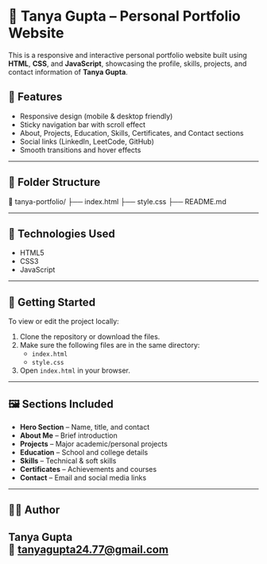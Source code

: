 # 💼 Tanya Gupta – Personal Portfolio Website

This is a responsive and interactive personal portfolio website built using **HTML**, **CSS**, and **JavaScript**, showcasing the profile, skills, projects, and contact information of **Tanya Gupta**.

## 📌 Features

- Responsive design (mobile & desktop friendly)
- Sticky navigation bar with scroll effect
- About, Projects, Education, Skills, Certificates, and Contact sections
- Social links (LinkedIn, LeetCode, GitHub)
- Smooth transitions and hover effects

---

## 📁 Folder Structure

📂 tanya-portfolio/
├── index.html
├── style.css
├── README.md

---

## 🔧 Technologies Used

- HTML5
- CSS3
- JavaScript 
---

## 🚀 Getting Started

To view or edit the project locally:

1. Clone the repository or download the files.
2. Make sure the following files are in the same directory:
   - `index.html`
   - `style.css`
3. Open `index.html` in your browser.

---

## 🖼️ Sections Included

- **Hero Section** – Name, title, and contact
- **About Me** – Brief introduction
- **Projects** – Major academic/personal projects
- **Education** – School and college details
- **Skills** – Technical & soft skills
- **Certificates** – Achievements and courses
- **Contact** – Email and social media links

---

## 🙋‍♀️ Author

**Tanya Gupta**  
📧 [tanyagupta24.77@gmail.com](mailto:tanyagupta24.77@gmail.com)  
---
